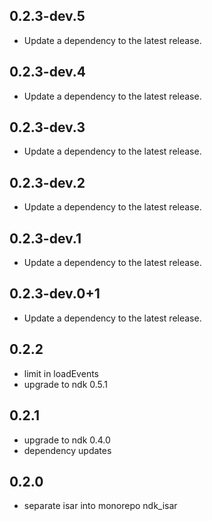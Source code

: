 ## 0.2.3-dev.5

 - Update a dependency to the latest release.

## 0.2.3-dev.4

 - Update a dependency to the latest release.

## 0.2.3-dev.3

 - Update a dependency to the latest release.

## 0.2.3-dev.2

 - Update a dependency to the latest release.

## 0.2.3-dev.1

 - Update a dependency to the latest release.

## 0.2.3-dev.0+1

 - Update a dependency to the latest release.

## 0.2.2

- limit in loadEvents
- upgrade to ndk 0.5.1

## 0.2.1

- upgrade to ndk 0.4.0
- dependency updates

## 0.2.0

- separate isar into monorepo ndk_isar
